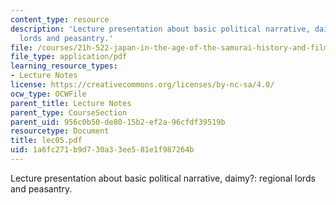 ```yaml
---
content_type: resource
description: 'Lecture presentation about basic political narrative, daimy?: regional
  lords and peasantry.'
file: /courses/21h-522-japan-in-the-age-of-the-samurai-history-and-film-fall-2006/1a6fc271b9d730a33ee581e1f987264b_lec05.pdf
file_type: application/pdf
learning_resource_types:
- Lecture Notes
license: https://creativecommons.org/licenses/by-nc-sa/4.0/
ocw_type: OCWFile
parent_title: Lecture Notes
parent_type: CourseSection
parent_uid: 956c0b50-de80-15b2-ef2a-96cfdf39519b
resourcetype: Document
title: lec05.pdf
uid: 1a6fc271-b9d7-30a3-3ee5-81e1f987264b
---
```

Lecture presentation about basic political narrative, daimy?: regional lords and peasantry.
